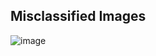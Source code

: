## Misclassified Images

![image](https://github.com/ajinkyakhadilkar/EVA-8/assets/27129645/5fc875d9-01de-444d-97ce-2aac8916f8ec)

